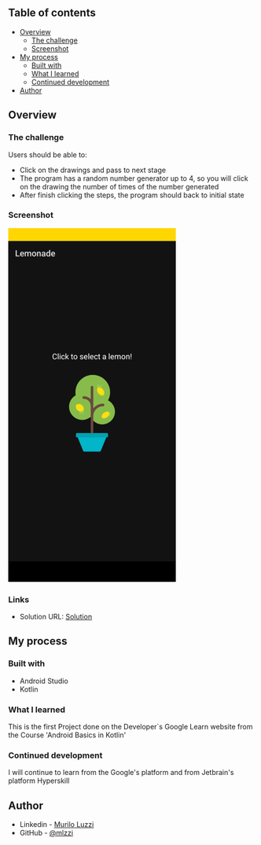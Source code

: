 ## Table of contents

- [Overview](#overview)
    - [The challenge](#the-challenge)
    - [Screenshot](#screenshot)
- [My process](#my-process)
    - [Built with](#built-with)
    - [What I learned](#what-i-learned)
    - [Continued development](#continued-development)
- [Author](#author)

## Overview

### The challenge

Users should be able to:

- Click on the drawings and pass to next stage
- The program has a random number generator up to 4, so you will click on the drawing the number of times of the number generated
- After finish clicking the steps, the program should back to initial state

### Screenshot

![](./screenshot.png)

### Links

- Solution URL: [Solution](https://github.com/mlzzi/Lemonade_app)

## My process

### Built with

- Android Studio
- Kotlin

### What I learned

This is the first Project done on the Developer`s Google Learn website from the Course 'Android Basics in Kotlin'

### Continued development

I will continue to learn from the Google's platform and from Jetbrain's platform Hyperskill

## Author

- Linkedin - [Murilo Luzzi](https://www.linkedin.com/in/muriloluzzi/)
- GitHub - [@mlzzi](https://github.com/)